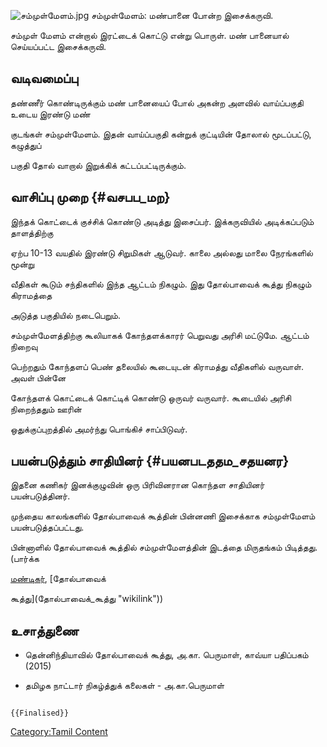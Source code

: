 ![](சம்முள்மேளம்.jpg "சம்முள்மேளம்.jpg") சம்முள்மேளம்: மண்பானை போன்ற இசைக்கருவி.
சம்முள் மேளம் என்றால் இரட்டைக் கொட்டு என்று பொருள். மண் பானையால் செய்யப்பட்ட இசைக்கருவி.

## வடிவமைப்பு

தண்ணீர் கொண்டிருக்கும் மண் பானையைப் போல் அகன்ற அளவில் வாய்ப்பகுதி உடைய இரண்டு மண்
குடங்கள் சம்முள்மேளம். இதன் வாய்ப்பகுதி கன்றுக் குட்டியின் தோலால் மூடப்பட்டு, கழுத்துப்
பகுதி தோல் வாறால் இறுக்கிக் கட்டப்பட்டிருக்கும்.

## வாசிப்பு முறை {#வசபப_மற}

இந்தக் கொட்டைக் குச்சிக் கொண்டு அடித்து இசைப்பர். இக்கருவியில் அடிக்கப்படும் தாளத்திற்கு
ஏற்ப 10-13 வயதில் இரண்டு சிறுமிகள் ஆடுவர். காலை அல்லது மாலை நேரங்களில் மூன்று
வீதிகள் கூடும் சந்திகளில் இந்த ஆட்டம் நிகழும். இது தோல்பாவைக் கூத்து நிகழும் கிராமத்தை
அடுத்த பகுதியில் நடைபெறும்.

சம்முள்மேளத்திற்கு கூலியாகக் கோந்தளக்காரர் பெறுவது அரிசி மட்டுமே. ஆட்டம் நிறைவு
பெற்றதும் கோந்தளப் பெண் தலையில் கூடையுடன் கிராமத்து வீதிகளில் வருவாள். அவள் பின்னே
கோந்தளக் கொட்டைக் கொட்டிக் கொண்டு ஒருவர் வருவார். கூடையில் அரிசி நிறைந்ததும் ஊரின்
ஒதுக்குப்புறத்தில் அமர்ந்து பொங்கிச் சாப்பிடுவர்.

## பயன்படுத்தும் சாதியினர் {#பயனபடததம_சதயனர}

இதனை கணிகர் இனக்குழுவின் ஒரு பிரிவினரான கொந்தள சாதியினர் பயன்படுத்தினர்.

முந்தைய காலங்களில் தோல்பாவைக் கூத்தின் பின்னணி இசைக்காக சம்முள்மேளம் பயன்படுத்தப்பட்டது.
பின்னாளில் தோல்பாவைக் கூத்தில் சம்முள்மேளத்தின் இடத்தை மிருதங்கம் பிடித்தது. (பார்க்க
[மண்டிகர்](மண்டிகர் "wikilink"), [தோல்பாவைக்
கூத்து](தோல்பாவைக்_கூத்து "wikilink"))

## உசாத்துணை

-   தென்னிந்தியாவில் தோல்பாவைக் கூத்து, அ.கா. பெருமாள், காவ்யா பதிப்பகம் (2015)
-   தமிழக நாட்டார் நிகழ்த்துக் கலைகள் - அ.கா.பெருமாள்

```{=mediawiki}
{{Finalised}}
```
[Category:Tamil Content](Category:Tamil_Content "wikilink")
